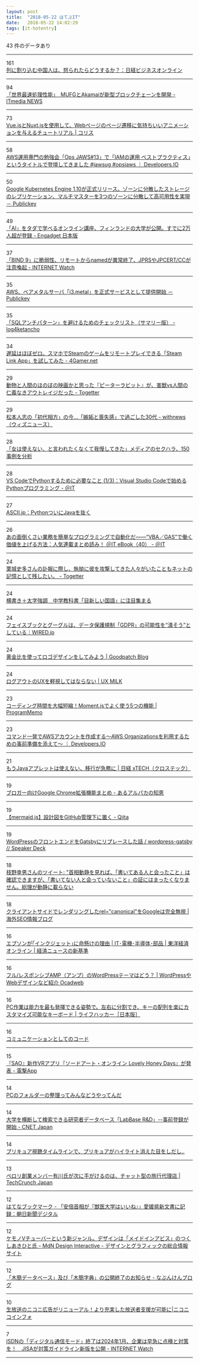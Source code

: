 ```yaml
---
layout: post
title:  "2018-05-22 はてぶIT"
date:   2018-05-22 14:02:29
tags: [it-hotentry]
---
```

43 件のデータあり

<hr><div class="row">
<div class="col-1"><span class="badge badge-pill badge-success h2">161</span></div>
<div class="col-11"><a href='http://business.nikkeibp.co.jp/atcl/opinion/16/041100064/052100004/' target='_blank'>列に割り込む中国人は、怒られたらどうするか？：日経ビジネスオンライン</a></div>
</div>
<hr>
<div class="row">
<div class="col-1"><span class="badge badge-pill badge-success h2">94</span></div>
<div class="col-11"><a href='http://www.itmedia.co.jp/news/articles/1805/21/news103.html' target='_blank'>「世界最速処理性能」　MUFGとAkamaiが新型ブロックチェーンを開発 - ITmedia NEWS</a></div>
</div>
<hr>
<div class="row">
<div class="col-1"><span class="badge badge-pill badge-success h2">73</span></div>
<div class="col-11"><a href='https://coliss.com/articles/build-websites/operation/javascript/native-like-animations-for-page-transitions.html' target='_blank'>Vue.jsとNuxt.jsを使用して、Webページのページ遷移に気持ちいいアニメーションを与えるチュートリアル | コリス</a></div>
</div>
<hr>
<div class="row">
<div class="col-1"><span class="badge badge-pill badge-success h2">58</span></div>
<div class="col-11"><a href='https://dev.classmethod.jp/cloud/report-opsjaws-13/' target='_blank'>AWS運用専門の勉強会「Ops JAWS#13」で「IAMの運用 ベストプラクティス」というタイトルで登壇してきました #jawsug #opsjaws ｜ Developers.IO</a></div>
</div>
<hr>
<div class="row">
<div class="col-1"><span class="badge badge-pill badge-success h2">50</span></div>
<div class="col-11"><a href='https://www.publickey1.jp/blog/18/google_kubernetes_engine_1103.html' target='_blank'>Google Kubernetes Engine 1.10が正式リリース。ゾーンに分散したストレージのレプリケーション、マルチマスターを3つのゾーンに分散して高可用性を実現 － Publickey</a></div>
</div>
<hr>
<div class="row">
<div class="col-1"><span class="badge badge-pill badge-success h2">49</span></div>
<div class="col-11"><a href='https://japanese.engadget.com/2018/05/21/ai-2/' target='_blank'>「AI」をタダで学べるオンライン講座、フィンランドの大学が公開。すでに2万人超が登録 - Engadget 日本版</a></div>
</div>
<hr>
<div class="row">
<div class="col-1"><span class="badge badge-pill badge-success h2">37</span></div>
<div class="col-11"><a href='https://internet.watch.impress.co.jp/docs/news/1123026.html' target='_blank'>「BIND 9」に脆弱性、リモートからnamedが異常終了、JPRSやJPCERT/CCが注意喚起 - INTERNET Watch</a></div>
</div>
<hr>
<div class="row">
<div class="col-1"><span class="badge badge-pill badge-success h2">35</span></div>
<div class="col-11"><a href='https://www.publickey1.jp/blog/18/awsi3metal.html' target='_blank'>AWS、ベアメタルサーバ「i3.metal」を正式サービスとして提供開始 － Publickey</a></div>
</div>
<hr>
<div class="row">
<div class="col-1"><span class="badge badge-pill badge-success h2">35</span></div>
<div class="col-11"><a href='http://www.ketancho.net/entry/2018/04/25/075500' target='_blank'>「SQLアンチパターン」を避けるためのチェックリスト（サマリー版） - log4ketancho</a></div>
</div>
<hr>
<div class="row">
<div class="col-1"><span class="badge badge-pill badge-success h2">34</span></div>
<div class="col-11"><a href='http://www.4gamer.net/games/038/G003821/20180521049/' target='_blank'>遅延はほぼゼロ。スマホでSteamのゲームをリモートプレイできる「Steam Link App」を試してみた - 4Gamer.net</a></div>
</div>
<hr>
<div class="row">
<div class="col-1"><span class="badge badge-pill badge-success h2">29</span></div>
<div class="col-11"><a href='https://togetter.com/li/1229514' target='_blank'>動物と人間のほのぼの映画かと思った『ピーターラビット』が、害獣vs人間の仁義なきアウトレイジだった - Togetter</a></div>
</div>
<hr>
<div class="row">
<div class="col-1"><span class="badge badge-pill badge-success h2">29</span></div>
<div class="col-11"><a href='https://withnews.jp/article/f0180522000qq000000000000000W04y10301qq000017280A' target='_blank'>松本人志の「初代相方」の今…「嫉妬と喪失感」で過ごした30代 - withnews（ウィズニュース）</a></div>
</div>
<hr>
<div class="row">
<div class="col-1"><span class="badge badge-pill badge-success h2">28</span></div>
<div class="col-11"><a href='https://www.huffingtonpost.jp/2018/05/21/media-sexual-harassment_a_23439649/' target='_blank'>「女は使えない、と言われたくなくて我慢してきた」メディアのセクハラ、150事例を分析</a></div>
</div>
<hr>
<div class="row">
<div class="col-1"><span class="badge badge-pill badge-success h2">28</span></div>
<div class="col-11"><a href='http://www.atmarkit.co.jp/ait/articles/1805/22/news043.html' target='_blank'>VS CodeでPythonするために必要なこと (1/3)：Visual Studio Codeで始めるPythonプログラミング - ＠IT</a></div>
</div>
<hr>
<div class="row">
<div class="col-1"><span class="badge badge-pill badge-success h2">27</span></div>
<div class="col-11"><a href='http://ascii.jp/elem/000/001/679/1679704/' target='_blank'>ASCII.jp：PythonついにJavaを抜く</a></div>
</div>
<hr>
<div class="row">
<div class="col-1"><span class="badge badge-pill badge-success h2">26</span></div>
<div class="col-11"><a href='http://www.atmarkit.co.jp/ait/articles/1805/21/news016.html' target='_blank'>あの面倒くさい業務を簡単なプログラミングで自動化だ――“VBA／GAS”で働く価値を上げる方法：人気連載まとめ読み！ ＠IT eBook（40） - ＠IT</a></div>
</div>
<hr>
<div class="row">
<div class="col-1"><span class="badge badge-pill badge-success h2">24</span></div>
<div class="col-11"><a href='https://togetter.com/li/1229574' target='_blank'>栗城史多さんの訃報に際し、執拗に彼を攻撃してきた人々がいたこともネットの記憶として残したい。 - Togetter</a></div>
</div>
<hr>
<div class="row">
<div class="col-1"><span class="badge badge-pill badge-success h2">24</span></div>
<div class="col-11"><a href='http://kyoko-np.net/2018052201.html' target='_blank'>横書き＋太字強調　中学教科書「目新しい国語」に注目集まる</a></div>
</div>
<hr>
<div class="row">
<div class="col-1"><span class="badge badge-pill badge-success h2">24</span></div>
<div class="col-11"><a href='https://wired.jp/2018/05/22/google-and-facebook-gdpr/' target='_blank'>フェイスブックとグーグルは、データ保護規制「GDPR」の可能性を“潰そう”としている｜WIRED.jp</a></div>
</div>
<hr>
<div class="row">
<div class="col-1"><span class="badge badge-pill badge-success h2">24</span></div>
<div class="col-11"><a href='https://goodpatch.com/blog/logo-design-by-golden-ratio/' target='_blank'>黄金比を使ってロゴデザインをしてみよう | Goodpatch Blog</a></div>
</div>
<hr>
<div class="row">
<div class="col-1"><span class="badge badge-pill badge-success h2">24</span></div>
<div class="col-11"><a href='http://uxmilk.jp/72126' target='_blank'>ログアウトのUXを軽視してはならない | UX MILK</a></div>
</div>
<hr>
<div class="row">
<div class="col-1"><span class="badge badge-pill badge-success h2">23</span></div>
<div class="col-11"><a href='http://program-memo.com/archives/135' target='_blank'>コーディング時間を大幅短縮！Moment.jsでよく使う5つの機能 | ProgramMemo</a></div>
</div>
<hr>
<div class="row">
<div class="col-1"><span class="badge badge-pill badge-success h2">23</span></div>
<div class="col-11"><a href='https://dev.classmethod.jp/cloud/aws/create-aws-account-by-cli/' target='_blank'>コマンド一発でAWSアカウントを作成する～AWS Organizationsを利用するための事前準備を添えて～ ｜ Developers.IO</a></div>
</div>
<hr>
<div class="row">
<div class="col-1"><span class="badge badge-pill badge-success h2">21</span></div>
<div class="col-11"><a href='http://tech.nikkeibp.co.jp/atcl/nxt/column/18/00294/051900003/' target='_blank'>もうJavaアプレットは使えない、移行が急務に | 日経 xTECH（クロステック）</a></div>
</div>
<hr>
<div class="row">
<div class="col-1"><span class="badge badge-pill badge-success h2">19</span></div>
<div class="col-11"><a href='http://www.arupakano.com/entry/google-chrome-extensions' target='_blank'>ブロガー向けGoogle Chrome拡張機能まとめ - あるアルパカの知恵</a></div>
</div>
<hr>
<div class="row">
<div class="col-1"><span class="badge badge-pill badge-success h2">19</span></div>
<div class="col-11"><a href='https://qiita.com/set0gut1/items/a2d2dcfb4e3544822161' target='_blank'>【mermaid.js】設計図をGitHub管理下に置く - Qiita</a></div>
</div>
<hr>
<div class="row">
<div class="col-1"><span class="badge badge-pill badge-success h2">19</span></div>
<div class="col-11"><a href='https://speakerdeck.com/mottox2/wordpress-gatsby' target='_blank'>WordPressのフロントエンドをGatsbyにリプレースした話 / wordpress-gatsby // Speaker Deck</a></div>
</div>
<hr>
<div class="row">
<div class="col-1"><span class="badge badge-pill badge-success h2">18</span></div>
<div class="col-11"><a href='http://twitter.com/edanoyukio0531/status/998584666427867136' target='_blank'>枝野幸男さんのツイート: "首相動静を見れば、「書いてある人と会ったこと」は確認できますが、「書いてない人と会っていないこと」の証にはまったくなりません。総理が動静に載らない</a></div>
</div>
<hr>
<div class="row">
<div class="col-1"><span class="badge badge-pill badge-success h2">18</span></div>
<div class="col-11"><a href='https://www.suzukikenichi.com/blog/google-only-checks-canonicals-on-the-raw-html-not-the-rendered-one/' target='_blank'>クライアントサイドでレンダリングしたrel="canonical"をGoogleは完全無視 | 海外SEO情報ブログ</a></div>
</div>
<hr>
<div class="row">
<div class="col-1"><span class="badge badge-pill badge-success h2">16</span></div>
<div class="col-11"><a href='https://toyokeizai.net/articles/-/221717' target='_blank'>エプソンが｢インクジェット｣に命懸けの理由 | IT･電機･半導体･部品 | 東洋経済オンライン | 経済ニュースの新基準</a></div>
</div>
<hr>
<div class="row">
<div class="col-1"><span class="badge badge-pill badge-success h2">16</span></div>
<div class="col-11"><a href='https://ocadweb.com/web/liquid_amp' target='_blank'>フル/レスポンシブAMP（アンプ）のWordPressテーマはどう？ | WordPressやWebデザインなど紹介 Ocadweb</a></div>
</div>
<hr>
<div class="row">
<div class="col-1"><span class="badge badge-pill badge-success h2">16</span></div>
<div class="col-11"><a href='https://www.lifehacker.jp/2018/05/lht-ergodox-ez.html' target='_blank'>PC作業は能力を最も発揮できる姿勢で。左右に分割でき、キーの配列を楽にカスタマイズ可能なキーボード | ライフハッカー［日本版］</a></div>
</div>
<hr>
<div class="row">
<div class="col-1"><span class="badge badge-pill badge-success h2">16</span></div>
<div class="col-11"><a href='https://www.slideshare.net/shibats/ss-97790452' target='_blank'>コミュニケーションとしてのコード</a></div>
</div>
<hr>
<div class="row">
<div class="col-1"><span class="badge badge-pill badge-success h2">15</span></div>
<div class="col-11"><a href='http://dengekionline.com/elem/000/001/730/1730069/' target='_blank'>『SAO』新作VRアプリ『ソードアート・オンライン Lovely Honey Days』が発表 - 電撃App</a></div>
</div>
<hr>
<div class="row">
<div class="col-1"><span class="badge badge-pill badge-success h2">14</span></div>
<div class="col-11"><a href='https://anond.hatelabo.jp/20180521211420' target='_blank'>PCのフォルダーの整理ってみんなどうやってんだ</a></div>
</div>
<hr>
<div class="row">
<div class="col-1"><span class="badge badge-pill badge-success h2">14</span></div>
<div class="col-11"><a href='https://japan.cnet.com/article/35119508/' target='_blank'>大学を横断して検索できる研究者データベース「LabBase R&D」--事前登録が開始 - CNET Japan</a></div>
</div>
<hr>
<div class="row">
<div class="col-1"><span class="badge badge-pill badge-success h2">14</span></div>
<div class="col-11"><a href='https://anond.hatelabo.jp/20180519002205' target='_blank'>プリキュア視聴タイムラインで、プリキュアがハイライト消えた目をしだし..</a></div>
</div>
<hr>
<div class="row">
<div class="col-1"><span class="badge badge-pill badge-success h2">13</span></div>
<div class="col-11"><a href='https://jp.techcrunch.com/2018/05/22/zubora-tabi-launch/' target='_blank'>ペロリ創業メンバー有川氏が次に手がけるのは、チャット型の旅行代理店 | TechCrunch Japan</a></div>
</div>
<hr>
<div class="row">
<div class="col-1"><span class="badge badge-pill badge-success h2">12</span></div>
<div class="col-11"><a href='http://b.hatena.ne.jp/entry/s/www.asahi.com/articles/ASL5P62L5L5PUTIL061.html' target='_blank'>はてなブックマーク - 「安倍首相が『獣医大学はいいね』」愛媛県新文書に記録：朝日新聞デジタル</a></div>
</div>
<hr>
<div class="row">
<div class="col-1"><span class="badge badge-pill badge-success h2">12</span></div>
<div class="col-11"><a href='https://www.mdn.co.jp/di/newstopics/58876/' target='_blank'>ケモノVチューバーという新ジャンル。デザインは「メイドインアビス」のつくしあきひと氏 - MdN Design Interactive - デザインとグラフィックの総合情報サイト</a></div>
</div>
<hr>
<div class="row">
<div class="col-1"><span class="badge badge-pill badge-success h2">12</span></div>
<div class="col-11"><a href='https://www.nabunken.go.jp/nabunkenblog/2018/05/20180521.html' target='_blank'>「木簡データベース」及び「木簡字典」の公開終了のお知らせ - なぶんけんブログ</a></div>
</div>
<hr>
<div class="row">
<div class="col-1"><span class="badge badge-pill badge-success h2">10</span></div>
<div class="col-11"><a href='http://blog.nicovideo.jp/niconews/74255.html' target='_blank'>生放送のニコニ広告がリニューアル！より充実した放送者支援が可能に|ニコニコインフォ</a></div>
</div>
<hr>
<div class="row">
<div class="col-1"><span class="badge badge-pill badge-success h2">7</span></div>
<div class="col-11"><a href='https://internet.watch.impress.co.jp/docs/news/1123049.html' target='_blank'>ISDNの「ディジタル通信モード」終了は2024年1月、企業は早急に点検と対策を！　JISAが対策ガイドライン新版を公開 - INTERNET Watch</a></div>
</div>
<hr>
